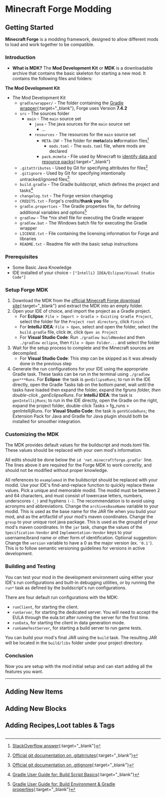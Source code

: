 # Minecraft Forge Modding

## Getting Started

**Minecraft Forge** is a modding framework, designed to allow different mods to load and work together to be compatible.

### Introduction

- **What is MDK?**
  The **Mod Development Kit** or **MDK** is a downloadable archive that contains the basic skeleton for starting a new mod. It contains the following files and folders:

**The Mod Development Kit**

- The Mod Development Kit
  - `gradle/wrapper/` - The folder containing the [Gradle wrapper](https://docs.gradle.org/7.4.2/userguide/gradle_wrapper.html){:target="\_blank"}, Forge uses Version **7.4.2**
  - `src` - The sources folder
    - `main` - The `main` source set
      - `java` - The java sources for the `main` source set
        - ...
      - `resources` - The resources for the `main` source set
        - `META-INF` - The folder for **meta**data **inf**ormation files[^1]
          - `mods.toml` - The `mods.toml` file, where mods are declared
        - `pack.mcmeta` - File used by Minecraft to [identify data and resource packs](https://minecraft.gamepedia.com/Data_Pack#pack.mcmeta){:target="\_blank"}
  - `.gitattributes` - Used by Git for specifying attributes for files[^2]
  - `.gitignore` - Used by Git for specifying intentionally untracked/ignored files[^3]
  - `build.gradle` - The Gradle buildscript, which defines the project and tasks[^4]
  - `changelog.txt` - The Forge version changelog
  - `CREDITS.txt` - Forge's credits/**thank you** file
  - `gradle.properties` - The Gradle properties file, for defining additional variables and options[^5]
  - `gradlew` - The \*nix shell file for executing the Gradle wrapper
  - `gradlew.bat` - The Windows batch file for executing the Gradle wrapper
  - `LICENSE.txt` - File containing the licensing information for Forge and libraries
  - `README.txt` - Readme file with the basic setup instructions

[^1]: [StackOverflow answer](https://stackoverflow.com/a/6075320/14416954){:target="\_blank"}
[^2]: [Official git documentation on .gitatrriutes](https://git-scm.com/docs/gitattributes){:target="\_blank"}
[^3]: [Official git documentation on .gitignore](https://git-scm.com/docs/gitignore){:target="\_blank"}
[^4]: [Gradle User Guide for: Build Script Basics](https://docs.gradle.org/7.4.2/userguide/tutorial_using_tasks.html){:target="\_blank"}
[^5]: [Gradle User Guide for: Build Environment & Gradle properties](https://docs.gradle.org/7.4.2/userguide/build_environment.html#sec:gradle_configuration_properties){:target="\_blank"}

### Prerequisites

- Some Basic Java Knowledge
- IDE installed of your choice - `["IntelliJ IDEA/Eclipse/Visual Studio Code"]`

### Setup Forge MDK

1. Download the MDK from the [official Minecraft Forge download site](https://files.minecraftforge.net/){:target="\_blank"} and extract the MDK into an empty folder.
2. Open your IDE of choice, and import the project as a Gradle project.
   - For **Eclipse**: `File > Import > Gradle > Existing Gradle Project`, select the folder for the `Project root directory`, click `Finish`
   - For **IntelliJ IDEA**: `File > Open`, select and open the folder, select the `build.gradle` file, click `OK`, click `Open as Project`
   - For **Visual Studio Code**: Run `./gradlew buildNeeded` and then `./gradlew eclipse`, then `File > Open Folder...` and select the folder
3. Wait for the setup process to complete and the Minecraft sources are decompiled.
   - For **Visual Studio Code**: This step can be skipped as it was already done in the previous step
4. Generate the run configurations for your IDE using the appropriate Gradle task. These tasks can be run in the terminal using `./gradlew gen***Runs`.
   For **Eclipse**: the task is `genEclipseRuns`; to run in the IDE directly, open the Gradle Tasks tab on the bottom panel, wait until the tasks have loaded then expand the folder, expand the fg*runs folder, then double-click \_genEclipseRuns*.
   For **IntelliJ IDEA**: the task is `genIntellijRuns`; to run in the IDE directly, open the Gradle on the right, expand the project folder, double-click Tasks > fg_runs > genIntellijRuns.
   For **Visual Studio Code**: the task is `genVSCodeRuns`; the Extension Pack for Java and Gradle for Java plugin should both be installed for smoother integration.

### Customizing the MDK

The MDK provides default values for the buildscript and mods.toml file. These values should be replaced with your own mod's information.

All edits should be done below the `id 'net.minecraftforge.gradle'` line. The lines above it are required for the Forge MDK to work correctly, and should not be modified without proper knowledge.

All references to `examplemod` in the buildscript should be replaced with your modid.
Use your IDE's find-and-replace function to quickly replace these values.
Pick a unique and memorable modid. The modid must be between 2 and 64 characters, and must consist of lowercase letters, numbers, underscores `(_)` and hyphens `(-)`. The recommendation is to avoid using acronyms and abbreviations.
Change the `archivesBaseName` variable to your modid. This is used as the base name for the JAR file when you build your mod, and as the artifactId of your mod's maven coordinates.
Change the `group` to your unique root java package. This is used as the groupId of your mod's maven coordinates.
In the `jar` task, change the values of the `Specification-Vendor` and `Implementation-Vendor` keys to your username/brand name or other form of identification.
Optional suggestion: Change the `version` variable to have a 0 as the major version (ex. `'0.1'`). This is to follow semantic versioning guidelines for versions in active development.

### Building and Testing

You can test your mod in the development environment using either your IDE's run configurations and built-in debugging utilities, or by running the `run*` task as defined by the buildscript's run configurations.

There are four default run configurations with the MDK:

- `runClient`, for starting the client.
- `runServer`, for starting the dedicated server. You will need to accept the EULA through the eula.txt after running the server for the first time.
- `runData`, for starting the client in data generation mode.
- `runGameTestServer`, for starting a build server to run game tests.

You can build your mod's final JAR using the `build` task. The resulting JAR will be located in the `build/libs` folder under your project directory.

### Conclusion

Now you are setup with the mod initial setup and can start adding all the features you want.

---

## Adding New Items

## Adding New Blocks

## Adding Recipes,Loot tables & Tags

##
